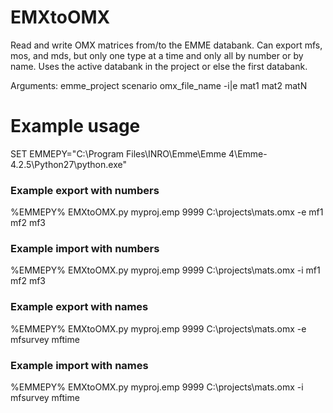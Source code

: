 # EMXtoOMX

Read and write OMX matrices from/to the EMME databank. Can export mfs, mos, 
and mds, but only one type at a time and only all by number or by name. Uses 
the active databank in the project or else the first databank.

Arguments: emme_project scenario omx_file_name -i|e mat1 mat2 matN

# Example usage

SET EMMEPY="C:\Program Files\INRO\Emme\Emme 4\Emme-4.2.5\Python27\python.exe"

### Example export with numbers
%EMMEPY% EMXtoOMX.py myproj.emp 9999 C:\projects\mats.omx -e mf1 mf2 mf3

### Example import with numbers
%EMMEPY% EMXtoOMX.py myproj.emp 9999 C:\projects\mats.omx -i mf1 mf2 mf3

### Example export with names
%EMMEPY% EMXtoOMX.py myproj.emp 9999 C:\projects\mats.omx -e mfsurvey mftime

### Example import with names
%EMMEPY% EMXtoOMX.py myproj.emp 9999 C:\projects\mats.omx -i mfsurvey mftime


